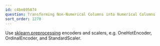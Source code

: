 ```yaml
---
id: c4be895874
question: Transforming Non-Numerical Columns into Numerical Columns
sort_order: 1270
---
```


Use [sklearn.preprocessing](https://scikit-learn.org/stable/modules/preprocessing.html) encoders and scalers, e.g. OneHotEncoder, OrdinalEncoder, and StandardScaler.

